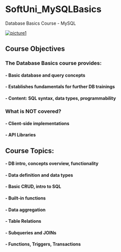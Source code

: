 # SoftUni_MySQLBasics
Database Basics Course - MySQL

[![picture1](https://user-images.githubusercontent.com/16088420/35238101-2f997f32-ffb5-11e7-99e7-34fd428feba0.png)](url)


## Course Objectives
### The Database Basics course provides:
#### - Basic database and query concepts
#### - Establishes fundamentals for further DB trainings
#### - Content: SQL syntax, data types, programmability
### What is NOT covered?
#### - Client-side implementations
#### - API Libraries

## Course Topics:
#### - DB intro, concepts overview, functionality
#### - Data definition and data types
#### - Basic CRUD, intro to SQL
#### - Built-in functions
#### - Data aggregation
#### - Table Relations
#### - Subqueries and JOINs
#### - Functions, Triggers, Transactions
